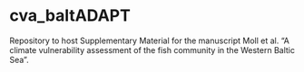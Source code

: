 # cva_baltADAPT
Repository to host Supplementary Material for the manuscript Moll et al. “A climate vulnerability assessment of the fish community in the Western Baltic Sea”.
